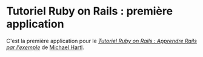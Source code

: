# Tutoriel Ruby on Rails : première application

C'est la première application pour le
[*Tutoriel Ruby on Rails : Apprendre Rails par
l'exemple*](http://railstutorial.org/)
de [Michael Hartl](http://michaelhartl.com/).

